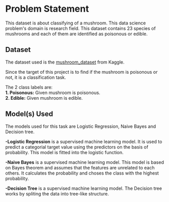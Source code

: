 # Problem Statement 
This dataset is about classifying of a mushroom. This data science problem's domain is research field. This dataset contains 23 species of mushrooms and each of them are identified as poisonous or edible. 


## Dataset

The dataset used is the [mushroom_dataset](https://www.kaggle.com/uciml/mushroom-classification) from Kaggle. 

Since the target of this project is to find if the mushroom is poisonous or not, it is a classification task.

The 2 class labels are:
<br>
**1. Poisonous:** Given mushroom is poisonous.
<br>
**2. Edible:** Given mushroom is edible.


## Model(s) Used
The models used for this task are Logistic Regression, Naive Bayes and Decision tree.

**-Logistic Regression** is a supervised machine learning model. It is used to predict a categorial target value using the predictors on the basis of probability. This model is fitted into the logistic function.

**-Naive Bayes** is a supervised machine learning model. This model is based on Bayes theorem and assumes that the features are unrelated to each others. It calculates the probability and choses the class with the highest probability.

**-Decision Tree** is a supervised machine learning model. The Decision tree works by spliting the data into tree-like structure.
